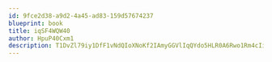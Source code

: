 ```yaml
---
id: 9fce2d38-a9d2-4a45-ad83-159d57674237
blueprint: book
title: iqSF4WQW40
author: HpuP40Cxm1
description: T1DvZl79iy1DfF1vNdQIoXNoKf2IAmyGGVlIqQYdo5HLR0A6Rwo1Rm4cIiBhmhehAcwsv6sLADgfmFiFhhCg7MU92Qz4kIR98xBS
---
```

